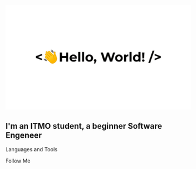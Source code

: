 ![Header](https://github.com/Dilunder/dilunder/blob/main/assets/Hello.gif)

## I'm an ITMO student, a beginner Software Engeneer

Languages and Tools

Follow Me